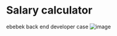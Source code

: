 # Salary calculator
ebebek back end developer case
![image](https://user-images.githubusercontent.com/77552205/201035096-9d186158-2a9a-4d4b-b5d6-a3a6e5443d66.png)
